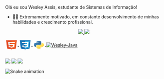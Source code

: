 Olá eu sou Wesley Assis, estudante de Sistemas de Informação!

- 👨‍🎓 Extremamente motivado, em constante desenvolvimento de minhas habilidades e crescimento profissional.


<div align="center">
  <a href="https://github.com/WesleyAssiss">
  <img height="180em" src="https://github-readme-stats.vercel.app/api?username=WesleyAssiss&show_icons=true&theme=dark&include_all_commits=true&count_private=true"/>
  <img height="180em" src="https://github-readme-stats.vercel.app/api/top-langs/?username=WesleyAssiss&layout=compact&langs_count=7&theme=dark"/>
</div>

<div style="display: inline_block"><br>

  <img align="center" alt="Wesley-HTML" height="30" width="40" src="https://raw.githubusercontent.com/devicons/devicon/master/icons/html5/html5-original.svg">
  <img align="center" alt="Wesley-CSS" height="30" width="40" src="https://raw.githubusercontent.com/devicons/devicon/master/icons/css3/css3-original.svg">
  <img align="center" alt="Wesley-Python" height="30" width="40" src="https://raw.githubusercontent.com/devicons/devicon/master/icons/python/python-original.svg">
  <img align="center" alt="Wesley-Java" height="30" width="40" src="https://cdn.jsdelivr.net/gh/devicons/devicon/icons/java/java-original-wordmark.svg" />

   
</div>

 ##
 
<div> 

  <a href="https://www.instagram.com/wesleyassis1999/" target="_blank"><img src="https://img.shields.io/badge/-Instagram-%23E4405F?style=for-the-badge&logo=instagram&logoColor=white" target="_blank"></a>
   <a href = "mailto:wesleyassis1999@gmail.com"><img src="https://img.shields.io/badge/-Gmail-%23333?style=for-the-badge&logo=gmail&logoColor=white" target="_blank"></a>
  <a href="https://www.linkedin.com/in/wesley-assis-14a19b166/" target="_blank"><img src="https://img.shields.io/badge/-LinkedIn-%230077B5?style=for-the-badge&logo=linkedin&logoColor=white" target="_blank"></a> 
 
 ![Snake animation](https://github.com/WesleyAssiss/WesleyAssiss2/blob/output/github-contribution-grid-snake.svg)
 
</div>
